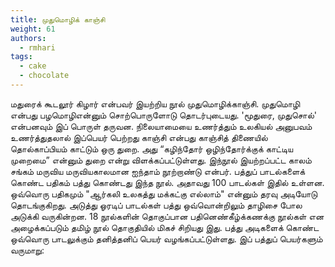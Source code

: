 ```yaml
---
title: முதுமொழிக் காஞ்சி
weight: 61
authors:
  - rmhari
tags:
  - cake
  - chocolate
---
```


மதுரைக் கூடலூர் கிழார் என்பவர் இயற்றிய நூல் முதுமொழிக்காஞ்சி. முதுமொழி என்பது பழமொழிஎன்னும் சொற்பொருளோடு தொடர்புடையது. 'மூதுரை, முதுசொல்' என்பனவும் இப் பொருள் தருவன. நிலையாமையை உணர்த்தும் உலகியல் அனுபவம் உணர்த்துதலால் இப்பெயர் பெற்றது காஞ்சி என்பது காஞ்சித் திணையில் தொல்காப்பியம் காட்டும் ஒரு துறை. அது “கழிந்தோர் ஒழிந்தோர்க்குக் காட்டிய முறைமை” என்னும் துறை என்று விளக்கப்பட்டுள்ளது. இந்நூல் இயற்றப்பட்ட காலம் சங்கம் மருவிய மருவியகாலமான ஐந்தாம் நூற்றாண்டு என்பர். பத்துப் பாடல்களைக் கொண்ட பதிகம் பத்து கொண்டது இந்த நூல். அதாவது 100 பாடல்கள் இதில் உள்ளன. ஒவ்வொரு பதிகமும் "ஆர்கலி உலகத்து மக்கட்கு எல்லாம்" என்னும் தரவு அடியோடு தொடங்குகிறது. அடுத்து ஓரடிப் பாடல்கள் பத்து ஒவ்வொன்றிலும் தாழிசை போல அடுக்கி வருகின்றன. 18 நூல்களின் தொகுப்பான பதினெண்கீழ்க்கணக்கு நூல்கள் என அழைக்கப்படும் தமிழ் நூல் தொகுதியில் மிகச் சிறியது இது. பத்து அடிகளைக் கொண்ட ஒவ்வொரு பாடலுக்கும் தனித்தனிப் பெயர் வழங்கப்பட்டுள்ளது. இப் பத்துப் பெயர்களும் வருமாறு: